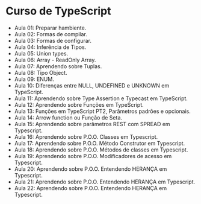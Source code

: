 # Curso de TypeScript

- Aula 01: Preparar hambiente.
- Aula 02: Formas de compilar.
- Aula 03: Formas de configurar.
- Aula 04: Inferência de Tipos.
- Aula 05: Union types.
- Aula 06: Array - ReadOnly Array.
- Aula 07: Aprendendo sobre Tuplas.
- Aula 08: Tipo Object.
- Aula 09: ENUM.
- Aula 10: Diferenças entre NULL, UNDEFINED e UNKNOWN em TypeScript.
- Aula 11: Aprendendo sobre Type Assertion e Typecast em TypeScript.
- Aula 12: Aprendendo sobre Funções em TypeScript.
- Aula 13: Funções em TypeScript PT2, Parâmetros padrões e opcionais.
- Aula 14: Arrow function ou Função de Seta.
- Aula 15: Aprendendo sobre parâmetros REST com SPREAD em Typescript.
- Aula 16: Aprendendo sobre P.O.O. Classes em Typescript.
- Aula 17: Aprendendo sobre P.O.O. Método Construtor em Typescript.
- Aula 18: Aprendendo sobre P.O.O. Métodos de classes em Typescript.
- Aula 19: Aprendendo sobre P.O.O. Modificadores de acesso em Typescript.
- Aula 20: Aprendendo sobre P.O.O. Entendendo HERANÇA em Typescript.
- Aula 21: Aprendendo sobre P.O.O. Entendendo HERANÇA em Typescript.
- Aula 22: Aprendendo sobre P.O.O. Entendendo HERANÇA em Typescript.
